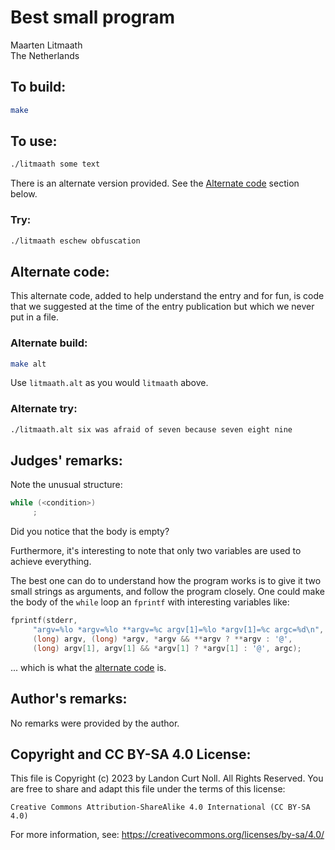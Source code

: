 # Best small program

Maarten Litmaath\
The Netherlands


## To build:

```sh
make
```


## To use:

```sh
./litmaath some text
```

There is an alternate version provided. See the [Alternate
code](#alternate-code) section below.


### Try:

```sh
./litmaath eschew obfuscation
```

## Alternate code:


This alternate code, added to help understand the entry and for fun, is code
that we suggested at the time of the entry publication but which we never put in
a file.

### Alternate build:


```sh
make alt
```

Use `litmaath.alt` as you would `litmaath` above.

### Alternate try:

```sh
./litmaath.alt six was afraid of seven because seven eight nine
```


## Judges' remarks:

Note the unusual structure:


```c
while (<condition>)
	 ;
```

Did you notice that the body is empty?

Furthermore, it's interesting to note that only two variables are
used to achieve everything.

The best one can do to understand how the program works is to give it
two small strings as arguments, and follow the program closely.  One
could make the body of the `while` loop an `fprintf` with interesting
variables like:


```c
fprintf(stderr,
     "argv=%lo *argv=%lo **argv=%c argv[1]=%lo *argv[1]=%c argc=%d\n",
     (long) argv, (long) *argv, *argv && **argv ? **argv : '@',
     (long) argv[1], argv[1] && *argv[1] ? *argv[1] : '@', argc);
```

... which is what the [alternate code](#alternate-code) is.


## Author's remarks:

No remarks were provided by the author.


## Copyright and CC BY-SA 4.0 License:

This file is Copyright (c) 2023 by Landon Curt Noll.  All Rights Reserved.
You are free to share and adapt this file under the terms of this license:

    Creative Commons Attribution-ShareAlike 4.0 International (CC BY-SA 4.0)

For more information, see: https://creativecommons.org/licenses/by-sa/4.0/
